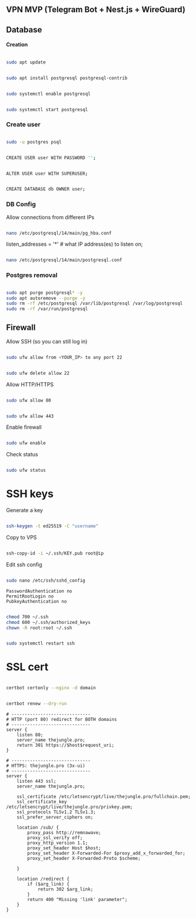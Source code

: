 ## VPN MVP (Telegram Bot + Nest.js + WireGuard)

## Database
#### Creation

```bash

sudo apt update
```
```bash

sudo apt install postgresql postgresql-contrib
```
```bash

sudo systemctl enable postgresql
```
```bash

sudo systemctl start postgresql
```

### Create user

```bash

sudo -u postgres psql
```
```bash

CREATE USER user WITH PASSWORD '';
```
```bash

ALTER USER user WITH SUPERUSER;
```
```bash

CREATE DATABASE db OWNER user;
```


### DB Config
Allow connections from different IPs
```bash

nano /etc/postgresql/14/main/pg_hba.conf
```
listen_addresses = '*'          # what IP address(es) to listen on;
```bash

nano /etc/postgresql/14/main/postgresql.conf
```

### Postgres removal

```bash

sudo apt purge postgresql* -y
sudo apt autoremove --purge -y
sudo rm -rf /etc/postgresql /var/lib/postgresql /var/log/postgresql
sudo rm -rf /var/run/postgresql
```


## Firewall

Allow SSH (so you can still log in)
```bash

sudo ufw allow from <YOUR_IP> to any port 22
```
```bash

sudo ufw delete allow 22
```

Allow HTTP/HTTPS
```bash

sudo ufw allow 80
```
```bash

sudo ufw allow 443
```

Enable firewall

```bash

sudo ufw enable
```

Check status

```bash

sudo ufw status
```


# SSH keys

Generate a key
```bash

ssh-keygen -t ed25519 -C "username"
```

Copy to VPS
```bash

ssh-copy-id -i ~/.ssh/KEY.pub root@ip
```

Edit ssh config
```bash

sudo nano /etc/ssh/sshd_config
```
```
PasswordAuthentication no
PermitRootLogin no
PubkeyAuthentication no
```
```bash

chmod 700 ~/.ssh
chmod 600 ~/.ssh/authorized_keys
chown -R root:root ~/.ssh
```
```bash

sudo systemctl restart ssh
```


# SSL cert

```bash

certbot certonly --nginx -d domain
```

```bash

certbot renew --dry-run
```


```nginx
# ------------------------------
# HTTP (port 80) redirect for BOTH domains
# ------------------------------
server {
    listen 80;
    server_name thejungle.pro;
    return 301 https://$host$request_uri;
}

# ------------------------------
# HTTPS: thejungle.pro (3x-ui)
# ------------------------------
server {
    listen 443 ssl;
    server_name thejungle.pro;

    ssl_certificate /etc/letsencrypt/live/thejungle.pro/fullchain.pem;
    ssl_certificate_key /etc/letsencrypt/live/thejungle.pro/privkey.pem;
    ssl_protocols TLSv1.2 TLSv1.3;
    ssl_prefer_server_ciphers on;

    location /sub/ {
        proxy_pass http://remnawave;
        proxy_ssl_verify off;
        proxy_http_version 1.1;
        proxy_set_header Host $host;
        proxy_set_header X-Forwarded-For $proxy_add_x_forwarded_for;
        proxy_set_header X-Forwarded-Proto $scheme;

    }

    location /redirect {
        if ($arg_link) {
            return 302 $arg_link;
        }
        return 400 "Missing 'link' parameter";
    }
}
```
